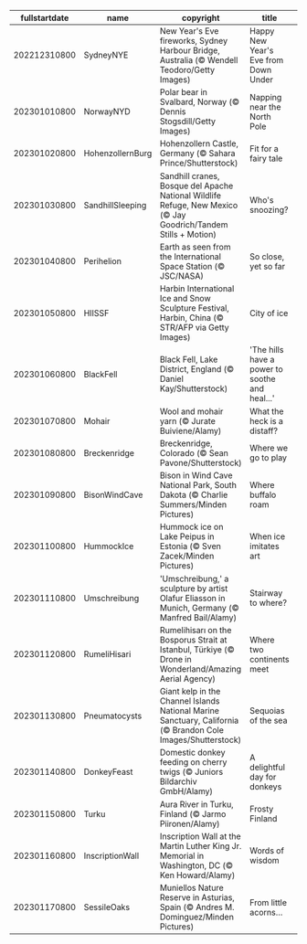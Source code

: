 |fullstartdate|name|copyright|title|image|
|--|--|--|--|--|
202212310800|SydneyNYE|New Year's Eve fireworks, Sydney Harbour Bridge, Australia (© Wendell Teodoro/Getty Images)|Happy New Year's Eve from Down Under|![](/en-US/2023/01/202212310800SydneyNYE.jpg)|
202301010800|NorwayNYD|Polar bear in Svalbard, Norway (© Dennis Stogsdill/Getty Images)|Napping near the North Pole|![](/en-US/2023/01/202301010800NorwayNYD.jpg)|
202301020800|HohenzollernBurg|Hohenzollern Castle, Germany (© Sahara Prince/Shutterstock)|Fit for a fairy tale|![](/en-US/2023/01/202301020800HohenzollernBurg.jpg)|
202301030800|SandhillSleeping|Sandhill cranes, Bosque del Apache National Wildlife Refuge, New Mexico (© Jay Goodrich/Tandem Stills + Motion)|Who's snoozing?|![](/en-US/2023/01/202301030800SandhillSleeping.jpg)|
202301040800|Perihelion|Earth as seen from the International Space Station (© JSC/NASA)|So close, yet so far|![](/en-US/2023/01/202301040800Perihelion.jpg)|
202301050800|HIISSF|Harbin International Ice and Snow Sculpture Festival, Harbin, China (© STR/AFP via Getty Images)|City of ice|![](/en-US/2023/01/202301050800HIISSF.jpg)|
202301060800|BlackFell|Black Fell, Lake District, England (© Daniel Kay/Shutterstock)|'The hills have a power to soothe and heal...'|![](/en-US/2023/01/202301060800BlackFell.jpg)|
202301070800|Mohair|Wool and mohair yarn (© Jurate Buiviene/Alamy)|What the heck is a distaff?|![](/en-US/2023/01/202301070800Mohair.jpg)|
202301080800|Breckenridge|Breckenridge, Colorado (© Sean Pavone/Shutterstock)|Where we go to play|![](/en-US/2023/01/202301080800Breckenridge.jpg)|
202301090800|BisonWindCave|Bison in Wind Cave National Park, South Dakota (© Charlie Summers/Minden Pictures)|Where buffalo roam|![](/en-US/2023/01/202301090800BisonWindCave.jpg)|
202301100800|HummockIce|Hummock ice on Lake Peipus in Estonia (© Sven Zacek/Minden Pictures)|When ice imitates art|![](/en-US/2023/01/202301100800HummockIce.jpg)|
202301110800|Umschreibung|'Umschreibung,' a sculpture by artist Olafur Eliasson in Munich, Germany (© Manfred Bail/Alamy)|Stairway to where?|![](/en-US/2023/01/202301110800Umschreibung.jpg)|
202301120800|RumeliHisari|Rumelihisarı on the Bosporus Strait at Istanbul, Türkiye (© Drone in Wonderland/Amazing Aerial Agency)|Where two continents meet|![](/en-US/2023/01/202301120800RumeliHisari.jpg)|
202301130800|Pneumatocysts|Giant kelp in the Channel Islands National Marine Sanctuary, California (© Brandon Cole Images/Shutterstock)|Sequoias of the sea|![](/en-US/2023/01/202301130800Pneumatocysts.jpg)|
202301140800|DonkeyFeast|Domestic donkey feeding on cherry twigs (© Juniors Bildarchiv GmbH/Alamy)|A delightful day for donkeys|![](/en-US/2023/01/202301140800DonkeyFeast.jpg)|
202301150800|Turku|Aura River in Turku, Finland (© Jarmo Piironen/Alamy)|Frosty Finland|![](/en-US/2023/01/202301150800Turku.jpg)|
202301160800|InscriptionWall|Inscription Wall at the Martin Luther King Jr. Memorial in Washington, DC (© Ken Howard/Alamy)|Words of wisdom|![](/en-US/2023/01/202301160800InscriptionWall.jpg)|
202301170800|SessileOaks|Muniellos Nature Reserve in Asturias, Spain (© Andres M. Dominguez/Minden Pictures)|From little acorns…|![](/en-US/2023/01/202301170800SessileOaks.jpg)|
